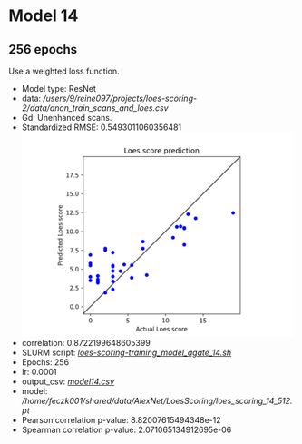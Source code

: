 # Model 14
## 256 epochs

Use a weighted loss function.

* Model type: ResNet
* data: */users/9/reine097/projects/loes-scoring-2/data/anon_train_scans_and_loes.csv*
* Gd: Unenhanced scans.
* Standardized RMSE: 0.5493011060356481
![Model 14](model14.png "Model 14")
* correlation:    0.8722199648605399
* SLURM script: [*loes-scoring-training_model_agate_14.sh*](../../../bin/training/loes-scoring-training_model_agate_14.sh)
* Epochs: 256
* lr: 0.0001
* output_csv: [*model14.csv*](model14.csv)
* model: */home/feczk001/shared/data/AlexNet/LoesScoring/loes_scoring_14_512.pt*
* Pearson correlation p-value: 8.82007615494348e-12
* Spearman correlation p-value: 2.071065134912695e-06
